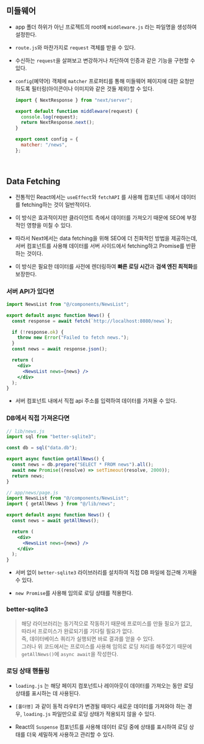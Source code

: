 ## 미들웨어

- app 폴더 하위가 아닌 프로젝트의 root에 `middleware.js` 라는 파일명을 생성하여 설정한다.

- `route.js`와 마찬가지로 `request` 객체를 받을 수 있다.

- 수신하는 `request`을 살펴보고 변강하거나 차단하여 인증과 같은 기능을 구현할 수 있다.

- `config`(예약어) 객체에 `matcher` 프로퍼티를 통해 미들웨어 페이지에 대한 요청만 하도록 필터링(아이콘이나 이미지와 같은 것들 제외)할 수 있다.

  ```jsx
  import { NextResponse } from "next/server";

  export default function middleware(request) {
    console.log(request);
    return NextResponse.next();
  }

  export const config = {
    matcher: "/news",
  };
  ```

<br/>

## Data Fetching

- 전통적인 React에서는 `useEffect`와 `fetchAPI` 를 사용해 컴포넌트 내에서 데이터를 fetching하는 것이 일반적이다.

- 이 방식은 효과적이지만 클라이언트 측에서 데이터를 가져오기 때문에 SEO에 부정적인 영향을 미칠 수 있다.

- 따라서 Next에서는 data fetching을 위해 SEO에 더 친화적인 방법을 제공하는데, 서버 컴포넌트를 사용해 데이터를 서버 사이드에서 fetching하고 Promise를 반환하는 것이다.

- 이 방식은 필요한 데이터를 사전에 렌더링하여 **빠른 로딩 시간**과 **검색 엔진 최적화**를 보장한다.

### 서버 API가 있다면

```jsx
import NewsList from "@/components/NewsList";

export default async function News() {
  const response = await fetch(`http://localhost:8080/news`);

  if (!response.ok) {
    throw new Error("Failed to fetch news.");
  }
  const news = await response.json();

  return (
    <div>
      <NewsList news={news} />
    </div>
  );
}
```

- 서버 컴포넌트 내에서 직접 api 주소를 입력하여 데이터를 가져올 수 있다.

### DB에서 직접 가져온다면

```jsx
// lib/news.js
import sql from "better-sqlite3";

const db = sql("data.db");

export async function getAllNews() {
  const news = db.prepare("SELECT * FROM news").all();
  await new Promise((resolve) => setTimeout(resolve, 2000));
  return news;
}
```

```jsx
// app/news/page.js
import NewsList from "@/components/NewsList";
import { getAllNews } from "@/lib/news";

export default async function News() {
  const news = await getAllNews();

  return (
    <div>
      <NewsList news={news} />
    </div>
  );
}
```

- 서버 없이 `better-sqlite3` 라이브러리를 설치하여 직접 DB 파일에 접근해 가져올 수 있다.

- `new Promise`를 사용해 임의로 로딩 상태를 적용한다.

### better-sqlite3

> 해당 라이브러리는 동기적으로 작동하기 때문에 프로미스를 만들 필요가 없고, 따라서 프로미스가 완료되기를 기다릴 필요가 없다.  
>  즉, 데이터베이스 쿼리가 실행되면 바로 결과를 얻을 수 있다.  
>  그러나 위 코드에서는 프로미스를 사용해 임의로 로딩 처리를 해주었기 때문에 `getAllNews()`에 `async await`을 작성한다.

### 로딩 상태 핸들링

- `loading.js` 는 해당 페이지 컴포넌트나 레이아웃이 데이터를 가져오는 동안 로딩 상태를 표시하는 데 사용된다.

- `[폴더명]` 과 같이 동적 라우터가 변경될 때마다 새로운 데이터를 가져와야 하는 경우, `loading.js` 파일만으로 로딩 상태가 적용되지 않을 수 있다.

- React의 `Suspense` 컴포넌트를 사용해 데이터 로딩 중에 상태를 표시하여 로딩 상태를 더욱 세밀하게 사용하고 관리할 수 있다.
